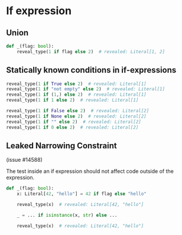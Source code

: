# If expression

## Union

```py
def _(flag: bool):
    reveal_type(1 if flag else 2)  # revealed: Literal[1, 2]
```

## Statically known conditions in if-expressions

```py
reveal_type(1 if True else 2)  # revealed: Literal[1]
reveal_type(1 if "not empty" else 2)  # revealed: Literal[1]
reveal_type(1 if (1,) else 2)  # revealed: Literal[1]
reveal_type(1 if 1 else 2)  # revealed: Literal[1]

reveal_type(1 if False else 2)  # revealed: Literal[2]
reveal_type(1 if None else 2)  # revealed: Literal[2]
reveal_type(1 if "" else 2)  # revealed: Literal[2]
reveal_type(1 if 0 else 2)  # revealed: Literal[2]
```

## Leaked Narrowing Constraint

(issue #14588)

The test inside an if expression should not affect code outside of the expression.

```py
def _(flag: bool):
    x: Literal[42, "hello"] = 42 if flag else "hello"

    reveal_type(x)  # revealed: Literal[42, "hello"]

    _ = ... if isinstance(x, str) else ...

    reveal_type(x)  # revealed: Literal[42, "hello"]
```
